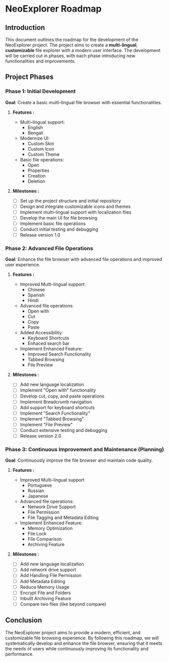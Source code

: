 # NeoExplorer Roadmap

## Introduction

This document outlines the roadmap for the development of the NeoExplorer project. The project aims to create a **multi-lingual**, **customizable** file explorer with a modern user interface. The development will be carried out in phases, with each phase introducing new functionalities and improvements.

## Project Phases

### Phase 1: Initial Development

**Goal**: Create a basic multi-lingual file browser with essential functionalities.

1. **Features :**
   - Multi-lingual support:
     - English
     - Bengali
   - Modernize UI:
     - Custom Skin
     - Custom Icon
     - Custom Theme
   - Basic file operations:
     - Open
     - Properties
     - Creation
     - Deletion

2. **Milestones :**
   - [ ] Set up the project structure and initial repository
   - [ ] Design and integrate customizable icons and themes
   - [ ] Implement multi-lingual support with localization files
   - [ ] Develop the main UI for file browsing
   - [ ] Implement basic file operations
   - [ ] Conduct initial testing and debugging
   - [ ] Release version 1.0

### Phase 2: Advanced File Operations

**Goal**: Enhance the file browser with advanced file operations and improved user experience.

1. **Features :**
   - Improved Multi-lingual support:
     - Chinese
     - Spanish
     - Hindi
   - Advanced file operations:
     - Open with
     - Cut
     - Copy
     - Paste
   - Added Accessibility:
     - Keyboard Shortcuts
     - Enhaced search bar
   - Implement Enhanced Feature:
     - Improved Search Functionality
     - Tabbed Browsing
     - File Preview

2. **Milestones :**
   - [ ] Add new language localization
   - [ ] Implement "Open with" functionality
   - [ ] Develop cut, copy, and paste operations
   - [ ] Implement Breadcrumb navigation
   - [ ] Add support for keyboard shortcuts
   - [ ] Implement "Search Functionality"
   - [ ] Implement "Tabbed Browsing"
   - [ ] Implement "File Preview"
   - [ ] Conduct extensive testing and debugging
   - [ ] Release version 2.0

### Phase 3: Continuous Improvement and Maintenance (Planning)

**Goal**: Continuously improve the file browser and maintain code quality.

1. **Features :**
   - Improved Multi-lingual support
     - Portuguese
     - Russian
     - Japanese
   - Advanced file operations:
     - Network Drive Support
     - File Permission
     - File Tagging and Metadata Editing
   - Implement Enhanced Feature:
     - Memory Optimization
     - File Lock
     - File Comparison
     - Archiving Feature

2. **Milestones :**
   - [ ] Add new language localization
   - [ ] Add network drive support
   - [ ] Add Handling File Permission
   - [ ] Add Metadata Editing
   - [ ] Reduce Memory Usage
   - [ ] Encrypt File and Folders
   - [ ] Inbuilt Archiving Feature
   - [ ] Compare two files (like beyond compare)

## Conclusion

The NeoExplorer project aims to provide a modern, efficient, and customizable file browsing experience. By following this roadmap, we will systematically develop and enhance the file browser, ensuring that it meets the needs of users while continuously improving its functionality and performance.
